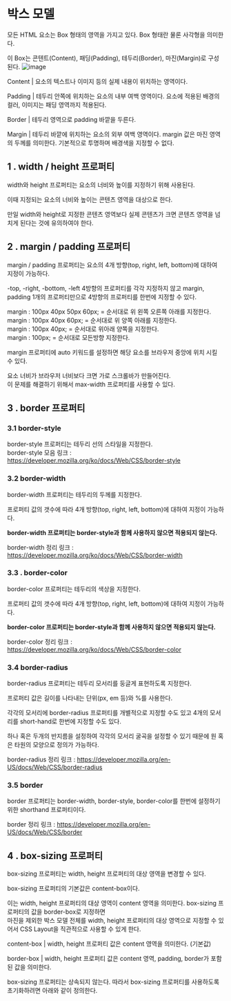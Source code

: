 # 박스 모델

모든 HTML 요소는 Box 형태의 영역을 가지고 있다. Box 형태란 물론 사각형을 의미한다.

이 Box는 콘텐트(Content), 패딩(Padding), 테두리(Border), 마진(Margin)로 구성된다.
![image](https://user-images.githubusercontent.com/128302413/230049042-d4c6038d-f5a5-4cbe-8926-befd69bfbe34.png)

Content | 요소의 텍스트나 이미지 등의 실제 내용이 위치하는 영역이다.

Padding | 테두리 안쪽에 위치하는 요소의 내부 여백 영역이다. 요소에 적용된 배경의 컬러, 이미지는 패딩 영역까지 적용된다.

Border | 테두리 영역으로 padding 바깥을 두른다.

Margin | 테두리 바깥에 위치하는 요소의 외부 여백 영역이다. margin 값은 마진 영역의 두께를 의미한다. 기본적으로 투명하며 배경색을 지정할 수 없다.

## 1 . width / height 프로퍼티
width와 height 프로퍼티는 요소의 너비와 높이를 지정하기 위해 사용된다.

이때 지정되는 요소의 너비와 높이는 콘텐츠 영역을 대상으로 한다.

만일 width와 height로 지정한 콘텐츠 영역보다 실제 콘텐츠가 크면 콘텐츠 영역을 넘치게 된다는 것에 유의하여야 한다.

## 2 . margin / padding 프로퍼티
margin / padding 프로퍼티는 요소의 4개 방향(top, right, left, bottom)에 대하여 지정이 가능하다.

-top, -right, -bottom, -left 4방향의 프로퍼티를 각각 지정하지 않고 margin, padding 1개의 프로퍼티만으로 4방향의 프로퍼티를 한번에 지정할 수 있다.

margin : 100px 40px 50px 60px; = 순서대로 위 왼쪽 오른쪽 아래를 지정한다.    
margin : 100px 40px 60px; = 순서대로 위 양쪽 아래를 지정한다.   
margin : 100px 40px; = 순서대로 위아래 양쪽을 지정한다.    
margin : 100px; = 순서대로 모든방향 지정한다.

margin 프로퍼티에 auto 키워드를 설정하면 해당 요소를 브라우저 중앙에 위치 시킬 수 있다.

요소 너비가 브라우저 너비보다 크면 가로 스크롤바가 만들어진다.   
이 문제를 해결하기 위해서 max-width 프로퍼티를 사용할 수 있다.

## 3 . border 프로퍼티

### 3.1 border-style
border-style 프로퍼티는 테두리 선의 스타일을 지정한다.    
border-style 모음 링크 : https://developer.mozilla.org/ko/docs/Web/CSS/border-style

### 3.2 border-width
border-width 프로퍼티는 테두리의 두께를 지정한다.

프로퍼티 값의 갯수에 따라 4개 방향(top, right, left, bottom)에 대하여 지정이 가능하다.

**border-width 프로퍼티는 border-style과 함께 사용하지 않으면 적용되지 않는다.**

border-width 정리 링크 : https://developer.mozilla.org/ko/docs/Web/CSS/border-width

### 3.3 . border-color
border-color 프로퍼티는 테두리의 색상을 지정한다.

프로퍼티 값의 갯수에 따라 4개 방향(top, right, left, bottom)에 대하여 지정이 가능하다.

**border-color 프로퍼티는 border-style과 함께 사용하지 않으면 적용되지 않는다.**

border-color 정리 링크 : https://developer.mozilla.org/ko/docs/Web/CSS/border-color

### 3.4 border-radius
border-radius 프로퍼티는 테두리 모서리를 둥글게 표현하도록 지정한다.

프로퍼티 값은 길이를 나타내는 단위(px, em 등)와 %를 사용한다.

각각의 모서리에 border-radius 프로퍼티를 개별적으로 지정할 수도 있고 4개의 모서리를 short-hand로 한번에 지정할 수도 있다.

하나 혹은 두개의 반지름을 설정하여 각각의 모서리 굴곡을 설정할 수 있기 때문에 원 혹은 타원의 모양으로 정의가 가능하다.

border-radius 정리 링크 : https://developer.mozilla.org/en-US/docs/Web/CSS/border-radius

### 3.5 border
border 프로퍼티는 border-width, border-style, border-color를 한번에 설정하기 위한 shorthand 프로퍼티이다.

border 정리 링크 : https://developer.mozilla.org/en-US/docs/Web/CSS/border

## 4 . box-sizing 프로퍼티
box-sizing 프로퍼티는 width, height 프로퍼티의 대상 영역을 변경할 수 있다.

box-sizing 프로퍼티의 기본값은 content-box이다.

이는 width, height 프로퍼티의 대상 영역이 content 영역을 의미한다. box-sizing 프로퍼티의 값을 border-box로 지정하면    
마진을 제외한 박스 모델 전체를 width, height 프로퍼티의 대상 영역으로 지정할 수 있어서 CSS Layout을 직관적으로 사용할 수 있게 한다.

content-box | width, height 프로퍼티 값은 content 영역을 의미한다. (기본값)

border-box | width, height 프로퍼티 값은 content 영역, padding, border가 포함된 값을 의미한다.

box-sizing 프로퍼티는 상속되지 않는다. 따라서 box-sizing 프로퍼티를 사용하도록 초기화하려면 아래와 같이 정의한다.
